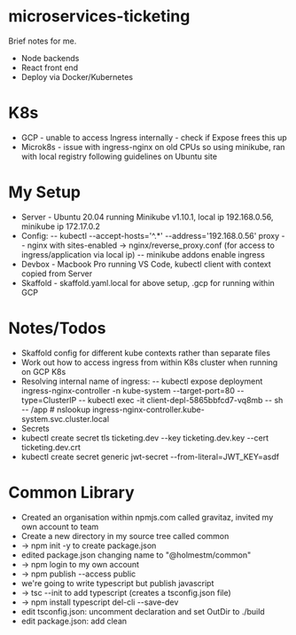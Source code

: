 # microservices-ticketing

Brief notes for me.
* Node backends
* React front end
* Deploy via Docker/Kubernetes

# K8s

* GCP - unable to access Ingress internally - check if Expose frees this up
* Microk8s - issue with ingress-nginx on old CPUs so using minikube, ran with local registry following guidelines on Ubuntu site

# My Setup

* Server - Ubuntu 20.04 running Minikube v1.10.1, local ip 192.168.0.56, minikube ip 172.17.0.2
* Config:
-- kubectl --accept-hosts='^.*' --address='192.168.0.56' proxy
-- nginx with sites-enabled -> nginx/reverse_proxy.conf (for access to ingress/application via local ip)
-- minikube addons enable ingress
* Devbox - Macbook Pro running VS Code, kubectl client with context copied from Server
* Skaffold - skaffold.yaml.local for above setup, .gcp for running within GCP

# Notes/Todos

* Skaffold config for different kube contexts rather than separate files
* Work out how to access ingress from within K8s cluster when running on GCP K8s
* Resolving internal name of ingress:
--   kubectl expose deployment ingress-nginx-controller -n kube-system --target-port=80 --type=ClusterIP
--   kubectl exec -it client-depl-5865bbfcd7-vq8mb -- sh
--   /app # nslookup ingress-nginx-controller.kube-system.svc.cluster.local 
* Secrets 
* kubectl create secret tls ticketing.dev --key ticketing.dev.key --cert ticketing.dev.crt
* kubectl create secret generic jwt-secret --from-literal=JWT_KEY=asdf

# Common Library
* Created an organisation within npmjs.com called gravitaz, invited my own account to team
* Create a new directory in my source tree called common
* -> npm init -y to create package.json
* edited package.json changing name to "@holmestm/common"
* -> npm login to my own account
* -> npm publish --access public
* we're going to write typescript but publish javascript
* -> tsc --init to add typescript (creates a tsconfig.json file)
* -> npm install typescript del-cli --save-dev
* edit tsconfig.json: uncomment declaration and set OutDir to ./build
* edit package.json: add clean